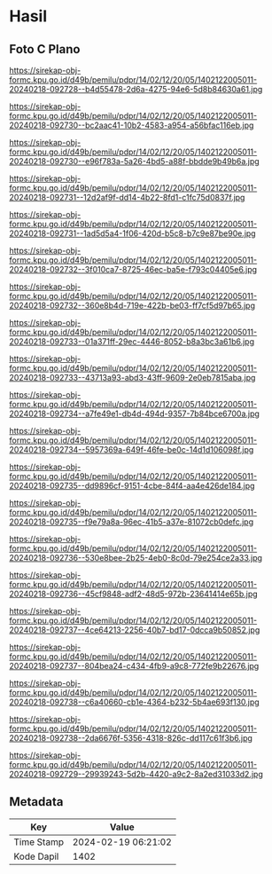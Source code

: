 # Hasil

## Foto C Plano

https://sirekap-obj-formc.kpu.go.id/d49b/pemilu/pdpr/14/02/12/20/05/1402122005011-20240218-092728--b4d55478-2d6a-4275-94e6-5d8b84630a61.jpg

https://sirekap-obj-formc.kpu.go.id/d49b/pemilu/pdpr/14/02/12/20/05/1402122005011-20240218-092730--bc2aac41-10b2-4583-a954-a56bfac116eb.jpg

https://sirekap-obj-formc.kpu.go.id/d49b/pemilu/pdpr/14/02/12/20/05/1402122005011-20240218-092730--e96f783a-5a26-4bd5-a88f-bbdde9b49b6a.jpg

https://sirekap-obj-formc.kpu.go.id/d49b/pemilu/pdpr/14/02/12/20/05/1402122005011-20240218-092731--12d2af9f-dd14-4b22-8fd1-c1fc75d0837f.jpg

https://sirekap-obj-formc.kpu.go.id/d49b/pemilu/pdpr/14/02/12/20/05/1402122005011-20240218-092731--1ad5d5a4-1f06-420d-b5c8-b7c9e87be90e.jpg

https://sirekap-obj-formc.kpu.go.id/d49b/pemilu/pdpr/14/02/12/20/05/1402122005011-20240218-092732--3f010ca7-8725-46ec-ba5e-f793c04405e6.jpg

https://sirekap-obj-formc.kpu.go.id/d49b/pemilu/pdpr/14/02/12/20/05/1402122005011-20240218-092732--360e8b4d-719e-422b-be03-ff7cf5d97b65.jpg

https://sirekap-obj-formc.kpu.go.id/d49b/pemilu/pdpr/14/02/12/20/05/1402122005011-20240218-092733--01a371ff-29ec-4446-8052-b8a3bc3a61b6.jpg

https://sirekap-obj-formc.kpu.go.id/d49b/pemilu/pdpr/14/02/12/20/05/1402122005011-20240218-092733--43713a93-abd3-43ff-9609-2e0eb7815aba.jpg

https://sirekap-obj-formc.kpu.go.id/d49b/pemilu/pdpr/14/02/12/20/05/1402122005011-20240218-092734--a7fe49e1-db4d-494d-9357-7b84bce6700a.jpg

https://sirekap-obj-formc.kpu.go.id/d49b/pemilu/pdpr/14/02/12/20/05/1402122005011-20240218-092734--5957369a-649f-46fe-be0c-14d1d106098f.jpg

https://sirekap-obj-formc.kpu.go.id/d49b/pemilu/pdpr/14/02/12/20/05/1402122005011-20240218-092735--dd9896cf-9151-4cbe-84f4-aa4e426de184.jpg

https://sirekap-obj-formc.kpu.go.id/d49b/pemilu/pdpr/14/02/12/20/05/1402122005011-20240218-092735--f9e79a8a-96ec-41b5-a37e-81072cb0defc.jpg

https://sirekap-obj-formc.kpu.go.id/d49b/pemilu/pdpr/14/02/12/20/05/1402122005011-20240218-092736--530e8bee-2b25-4eb0-8c0d-79e254ce2a33.jpg

https://sirekap-obj-formc.kpu.go.id/d49b/pemilu/pdpr/14/02/12/20/05/1402122005011-20240218-092736--45cf9848-adf2-48d5-972b-23641414e65b.jpg

https://sirekap-obj-formc.kpu.go.id/d49b/pemilu/pdpr/14/02/12/20/05/1402122005011-20240218-092737--4ce64213-2256-40b7-bd17-0dcca9b50852.jpg

https://sirekap-obj-formc.kpu.go.id/d49b/pemilu/pdpr/14/02/12/20/05/1402122005011-20240218-092737--804bea24-c434-4fb9-a9c8-772fe9b22676.jpg

https://sirekap-obj-formc.kpu.go.id/d49b/pemilu/pdpr/14/02/12/20/05/1402122005011-20240218-092738--c6a40660-cb1e-4364-b232-5b4ae693f130.jpg

https://sirekap-obj-formc.kpu.go.id/d49b/pemilu/pdpr/14/02/12/20/05/1402122005011-20240218-092738--2da6676f-5356-4318-826c-dd117c61f3b6.jpg

https://sirekap-obj-formc.kpu.go.id/d49b/pemilu/pdpr/14/02/12/20/05/1402122005011-20240218-092729--29939243-5d2b-4420-a9c2-8a2ed31033d2.jpg


## Metadata

| Key        | Value               |
| ---------- | ------------------- |
| Time Stamp | 2024-02-19 06:21:02 |
| Kode Dapil | 1402                |



